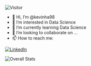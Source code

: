 ![Visitor](https://visitor-badge.laobi.icu/badge?page_id=kevinha98.readme.md)

- 👋 Hi, I’m @kevinha98
- 👀 I’m interested in Data Science
- 🌱 I’m currently learning Data Science
- 💞️ I’m looking to collaborate on ...
- 📫 How to reach me:

<a href="<https://www.linkedin.com/in/kevin-ha1998/>">![LinkedIn](https://img.shields.io/badge/LinkedIn-0077B5?style=for-the-badge&logo=linkedin&logoColor=white)</a>
<!---
kevinha98/kevinha98 is a ✨ special ✨ repository because its `README.md` (this file) appears on your GitHub profile.
You can click the Preview link to take a look at your changes.
--->
![Overall Stats](https://github-readme-stats.vercel.app/api?username=kevinha98&count_private=true&show_icons=true&hide=contribs)
